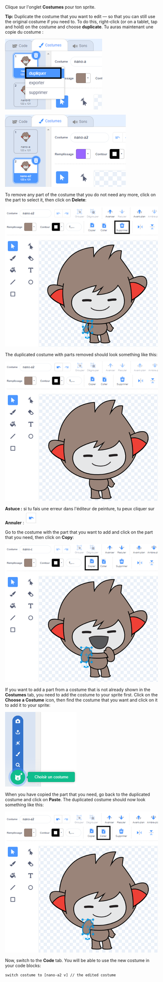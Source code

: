 Clique sur l'onglet **Costumes** pour ton sprite.

**Tip:** Duplicate the costume that you want to edit — so that you can still use the original costume if you need to. To do this, right-click (or on a tablet, tap and hold) on the costume and choose **duplicate**. Tu auras maintenant une copie du costume :

![The 'duplicate' option highlighted in the menu.](images/nano-duplicate-costume.png)

![The duplicated costume is located just below the original costume in the Costumes tab.](images/nano-a2-costume.png)

To remove any part of the costume that you do not need any more, click on the part to select it, then click on **Delete**:

![The nano-a2 costume with one arm selected.](images/nano-arm-selected.png)

The duplicated costume with parts removed should look something like this:

![The nano-a2 costume with the arm deleted.](images/nano-arm-deleted.png)

**Astuce :** si tu fais une erreur dans l'éditeur de peinture, tu peux cliquer sur **Annuler** : ![The 'Undo' icon.](images/nano-undo.png)

Go to the costume with the part that you want to add and click on the part that you need, then click on **Copy**:

![The nano-c costume with one arm selected.](images/nano-c-arm-selected.png)

If you want to add a part from a costume that is not already shown in the **Costumes** tab, you need to add the costume to your sprite first. Click on the **Choose a Costume** icon, then find the costume that you want and click on it to add it to your sprite:

![The 'Choose a Costume' icon highlighted.](images/choose-a-costume.png)

When you have copied the part that you need, go back to the duplicated costume and click on **Paste**. The duplicated costume should now look something like this:

![The nano-a2 costume with the arm from the nano-c costume.](images/nano-a2-new-arm.png)

Now, switch to the **Code** tab. You will be able to use the new costume in your code blocks:

```blocks3
switch costume to [nano-a2 v] // the edited costume
```
